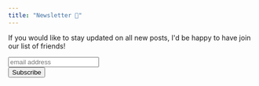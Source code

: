 ```yaml
---
title: "Newsletter 💌"
---
```


If you would like to stay updated on all new posts, I'd be happy to have join our list of friends!


<!-- Begin Mailchimp Signup Form -->
<link href="//cdn-images.mailchimp.com/embedcode/horizontal-slim-10_7_dtp.css" rel="stylesheet" type="text/css">

<div id="mc_embed_signup">
<form action="https://czyrnik.us20.list-manage.com/subscribe/post?u=f7ddccf772ea4e90b7ffc9a11&amp;id=bab481ddc0" method="post" id="mc-embedded-subscribe-form" name="mc-embedded-subscribe-form" class="validate" target="_blank" novalidate>
    <div id="mc_embed_signup_scroll">
	<input type="email" value="" name="EMAIL" class="email" id="mce-EMAIL" placeholder="email address" required>
    <!-- real people should not fill this in and expect good things - do not remove this or risk form bot signups-->
    <div style="position: absolute; left: -5000px;" aria-hidden="true"><input type="text" name="b_f7ddccf772ea4e90b7ffc9a11_bab481ddc0" tabindex="-1" value=""></div>
        <div class="clear foot">
           <input type="submit" value="Subscribe" name="subscribe" id="mc-embedded-subscribe" class="button">
        </div>
    </div>
</form>
</div>

<!--End mc_embed_signup-->
